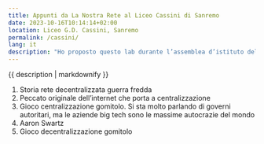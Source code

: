```yaml
---
title: Appunti da La Nostra Rete al Liceo Cassini di Sanremo
date: 2023-10-16T10:14:14+02:00
location: Liceo G.D. Cassini, Sanremo
permalink: /cassini/
lang: it
description: "Ho proposto questo lab durante l’assemblea d’istituto del [mio ex liceo](https://www.liceogdcassini.it 'il Liceo G.D. Cassini di Sanremo'). Qui alcuni appunti e idee."
---
```

{{ description | markdownify }}

1. Storia rete decentralizzata guerra fredda
2. Peccato originale dell’internet che porta a centralizzazione
3. Gioco centralizzazione gomitolo. Si sta molto parlando di governi autoritari, ma le aziende big tech sono le massime autocrazie del mondo
4. Aaron Swartz
5. Gioco decentralizzazione gomitolo
